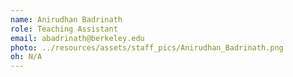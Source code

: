 ```yaml
---
name: Anirudhan Badrinath
role: Teaching Assistant
email: abadrinath@berkeley.edu
photo: ../resources/assets/staff_pics/Anirudhan_Badrinath.png
oh: N/A
---
```

